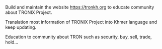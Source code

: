 Build and maintain the website https://tronkh.org to educate community about TRONIX Project.

Translation most information of TRONIX Project into Khmer language and keep updating.

Education to community about TRON such as security, buy, sell, trade, hold…
